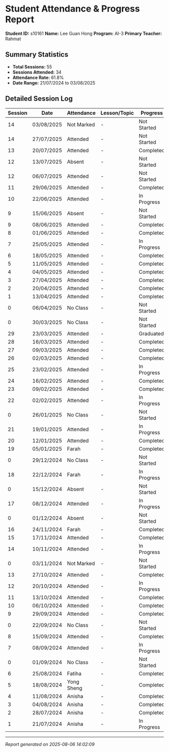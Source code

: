 # Student Attendance & Progress Report

**Student ID:** s10161
**Name:** Lee Guan Hong
**Program:** AI-3
**Primary Teacher:** Rahmat

## Summary Statistics
- **Total Sessions:** 55
- **Sessions Attended:** 34
- **Attendance Rate:** 61.8%
- **Date Range:** 21/07/2024 to 03/08/2025

## Detailed Session Log

| Session | Date | Attendance | Lesson/Topic | Progress |
|---------|------|------------|--------------|----------|
| 14 | 03/08/2025 | Not Marked | - | Not Started |
| 14 | 27/07/2025 | Attended | - | Not Started |
| 13 | 20/07/2025 | Attended | - | Completed |
| 12 | 13/07/2025 | Absent | - | Not Started |
| 12 | 06/07/2025 | Attended | - | Not Started |
| 11 | 29/06/2025 | Attended | - | Completed |
| 10 | 22/06/2025 | Attended | - | In Progress |
| 9 | 15/06/2025 | Absent | - | Not Started |
| 9 | 08/06/2025 | Attended | - | Completed |
| 8 | 01/06/2025 | Attended | - | Completed |
| 7 | 25/05/2025 | Attended | - | In Progress |
| 6 | 18/05/2025 | Attended | - | Completed |
| 5 | 11/05/2025 | Attended | - | Completed |
| 4 | 04/05/2025 | Attended | - | Completed |
| 3 | 27/04/2025 | Attended | - | Completed |
| 2 | 20/04/2025 | Attended | - | Completed |
| 1 | 13/04/2025 | Attended | - | Completed |
| 0 | 06/04/2025 | No Class | - | Not Started |
| 0 | 30/03/2025 | No Class | - | Not Started |
| 29 | 23/03/2025 | Attended | - | Graduated |
| 28 | 16/03/2025 | Attended | - | Completed |
| 27 | 09/03/2025 | Attended | - | Completed |
| 26 | 02/03/2025 | Attended | - | Completed |
| 25 | 23/02/2025 | Attended | - | In Progress |
| 24 | 16/02/2025 | Attended | - | Completed |
| 23 | 09/02/2025 | Attended | - | Completed |
| 22 | 02/02/2025 | Attended | - | In Progress |
| 0 | 26/01/2025 | No Class | - | Not Started |
| 21 | 19/01/2025 | Attended | - | In Progress |
| 20 | 12/01/2025 | Attended | - | Completed |
| 19 | 05/01/2025 | Farah | - | Completed |
| 0 | 29/12/2024 | No Class | - | Not Started |
| 18 | 22/12/2024 | Farah | - | In Progress |
| 0 | 15/12/2024 | Absent | - | Not Started |
| 17 | 08/12/2024 | Attended | - | In Progress |
| 0 | 01/12/2024 | Absent | - | Not Started |
| 16 | 24/11/2024 | Farah | - | Completed |
| 15 | 17/11/2024 | Attended | - | Completed |
| 14 | 10/11/2024 | Attended | - | In Progress |
| 0 | 03/11/2024 | Not Marked | - | Not Started |
| 13 | 27/10/2024 | Attended | - | Completed |
| 12 | 20/10/2024 | Attended | - | In Progress |
| 11 | 13/10/2024 | Attended | - | Completed |
| 10 | 06/10/2024 | Attended | - | Completed |
| 9 | 29/09/2024 | Attended | - | Completed |
| 0 | 22/09/2024 | No Class | - | Not Started |
| 8 | 15/09/2024 | Attended | - | Completed |
| 7 | 08/09/2024 | Attended | - | In Progress |
| 0 | 01/09/2024 | No Class | - | Not Started |
| 6 | 25/08/2024 | Fatiha | - | Completed |
| 5 | 18/08/2024 | Yong Sheng | - | Completed |
| 4 | 11/08/2024 | Anisha | - | Completed |
| 3 | 04/08/2024 | Anisha | - | Completed |
| 2 | 28/07/2024 | Anisha | - | Completed |
| 1 | 21/07/2024 | Anisha | - | In Progress |

---
*Report generated on 2025-08-06 14:02:09*